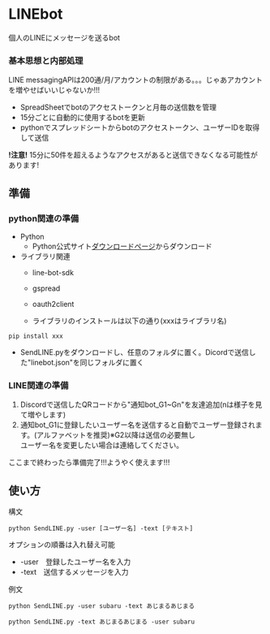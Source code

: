 # LINEbot
個人のLINEにメッセージを送るbot<br>

### 基本思想と内部処理
LINE messagingAPIは200通/月/アカウントの制限がある。。。じゃあアカウントを増やせばいいじゃないか!!!<br>
- SpreadSheetでbotのアクセストークンと月毎の送信数を管理
- 15分ごとに自動的に使用するbotを更新
- pythonでスプレッドシートからbotのアクセストークン、ユーザーIDを取得して送信

**!注意!** 15分に50件を超えるようなアクセスがあると送信できなくなる可能性があります!

## 準備
### python関連の準備
- Python
  - Python公式サイト[ダウンロードページ](https://www.python.org/downloads/)からダウンロード
- ライブラリ関連
  - line-bot-sdk
  - gspread
  - oauth2client 

  - ライブラリのインストールは以下の通り(xxxはライブラリ名)
```
pip install xxx
```
- SendLINE.pyをダウンロードし、任意のフォルダに置く。Dicordで送信した"linebot.json"を同じフォルダに置く

### LINE関連の準備
1. Discordで送信したQRコードから"通知bot_G1~Gn"を友達追加(nは様子を見て増やします)
2. 通知bot_G1に登録したいユーザー名を送信すると自動でユーザー登録されます。(アルファベットを推奨)※G2以降は送信の必要無し<br>
   ユーザー名を変更したい場合は連絡してください。

ここまで終わったら準備完了!!!ようやく使えます!!!

## 使い方
構文
```
python SendLINE.py -user [ユーザー名] -text [テキスト]
```
オプションの順番は入れ替え可能
- -user　登録したユーザー名を入力
- -text　送信するメッセージを入力

例文
```
python SendLINE.py -user subaru -text あじまるあじまる
```
```
python SendLINE.py -text あじまるあじまる -user subaru
```